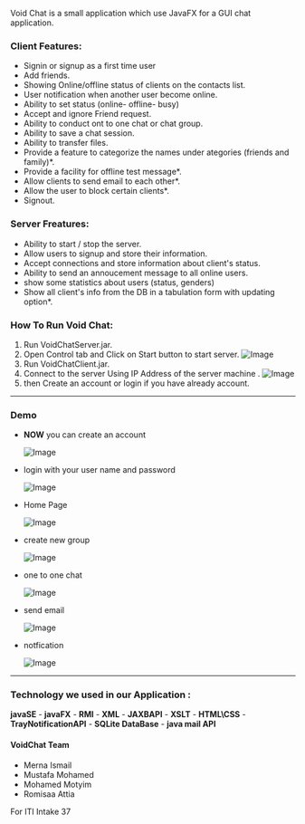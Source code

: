 
Void Chat is a small application which use JavaFX for a GUI chat application.
### Client Features:
- Signin or signup as a first time user
- Add friends.
- Showing Online/offline status of clients on the contacts list.
- User notification when another user become online.
- Ability to set status (online- offline- busy)
- Accept and ignore Friend request.
- Ability to conduct ont to one chat or chat group.
- Ability to save a chat session.
- Ability to transfer files.
- Provide a feature to categorize the names under ategories (friends and family)*.
- Provide a facility for offline test message*.
- Allow clients to send email to each other*.
- Allow the user to block certain clients*.
- Signout.

### Server Freatures:
- Ability to start / stop  the server.
- Allow users to signup and store their information.
- Accept connections and store information about client's status.
- Ability to send an annoucement message to all online users.
- show some statistics about users (status, genders)
- Show all client's info from the DB  in a tabulation form with updating option*.


### How To Run Void Chat:
1. Run VoidChatServer.jar.
2. Open Control tab and Click on Start button to start server.
    ![Image](http://imgur.com/T4YSnj4.png)
3. Run VoidChatClient.jar.
4. Connect to the server Using IP Address of the server machine .
    ![Image](http://imgur.com/GgV4nJF.png)
5. then Create an account or login if you have already account.


----
### Demo
- **NOW** you can create an account

    ![Image](http://imgur.com/u1daV1A.png)

-   login with your user name and password

    ![Image](http://imgur.com/O6uB8pa.png)

- Home Page

	![Image](http://imgur.com/SideV8U.png)

- create new group

  ![Image](http://imgur.com/5c71eda.png)
- one to one chat

     ![Image](http://imgur.com/D2OK5q3.png)
- send email

    ![Image](http://imgur.com/qCNywZ3.png)

- notfication

    ![Image](http://imgur.com/nph89lj.png)

---------

### Technology we used in our Application :

**javaSE** - **javaFX** - **RMI** - **XML** - **JAXBAPI** - **XSLT** - **HTML\CSS** - **TrayNotificationAPI** - **SQLite DataBase** - **java mail API**
  
    
#### VoidChat Team 
- Merna Ismail 
- Mustafa Mohamed
- Mohamed Motyim
- Romisaa Attia  
  
  
For ITI Intake 37

